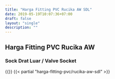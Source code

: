 ```yaml
---
title: "Harga Fitting PVC Rucika AW SDL"
date: 2019-05-19T10:07:36+07:00
draft: false
layout: "single"
description: ""
---
```


## Harga Fitting PVC Rucika AW 
### Sock Drat Luar / Valve Socket

{{<kontak-button>}}
{{< partial "harga-fitting-pvc/rucika-aw-sdl" >}}